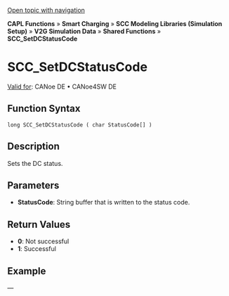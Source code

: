[Open topic with navigation](../../../../../CANoeDEFamily.htm#Topics/CAPLFunctions/SmartCharging/Functions/CAPLfunctionSCCSetDCStatusCode.md)

**CAPL Functions** » **Smart Charging** » **SCC Modeling Libraries (Simulation Setup)** » **V2G Simulation Data** » **Shared Functions** » **SCC_SetDCStatusCode**

# SCC_SetDCStatusCode

[Valid for](../../../Shared/FeatureAvailability.md):  CANoe DE • CANoe4SW DE

## Function Syntax

```plaintext
long SCC_SetDCStatusCode ( char StatusCode[] )
```

## Description

Sets the DC status.

## Parameters

- **StatusCode**: String buffer that is written to the status code.

## Return Values

- **0**: Not successful
- **1**: Successful

## Example

—